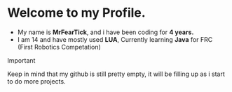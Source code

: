 # Welcome to my Profile.

* My name is **MrFearTick**, and i have been coding for **4 years.**
* I am 14 and have mostly used **LUA**, Currently learning **Java** for FRC (First Robotics Competation)

> [!IMPORTANT]
> Keep in mind that my github is still pretty empty, it will be filling up as i start to do more projects.
